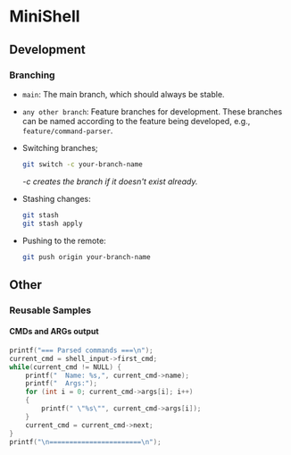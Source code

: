 # MiniShell

## Development

### Branching

- `main`: The main branch, which should always be stable.
- `any other branch`: Feature branches for development. These branches can be named according to the feature being developed, e.g., `feature/command-parser`.

- Switching branches;
  ```bash
  git switch -c your-branch-name
  ```
  *-c creates the branch if it doesn't exist already.*

- Stashing changes:
  ```bash
  git stash
  git stash apply
  ```

- Pushing to the remote:
  ```bash
  git push origin your-branch-name
  ```

## Other

### Reusable Samples

#### CMDs and ARGs output

```c
printf("=== Parsed commands ===\n");
current_cmd = shell_input->first_cmd;
while(current_cmd != NULL) {
    printf("  Name: %s,", current_cmd->name);
    printf("  Args:");
    for (int i = 0; current_cmd->args[i]; i++)
    {
        printf(" \"%s\"", current_cmd->args[i]);
    }
    current_cmd = current_cmd->next;
}
printf("\n=======================\n");
```